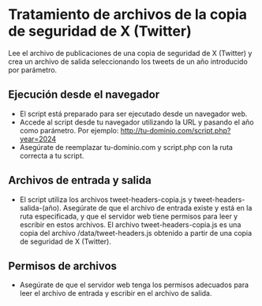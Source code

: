 # Tratamiento de archivos de la copia de seguridad de X (Twitter)
Lee el archivo de publicaciones de una copia de seguridad de X (Twitter) y crea un archivo de salida seleccionando los tweets de un año introducido por parámetro.
## Ejecución desde el navegador
- El script está preparado para ser ejecutado desde un navegador web.
- Accede al script desde tu navegador utilizando la URL y pasando el año como parámetro. Por ejemplo: http://tu-dominio.com/script.php?year=2024
- Asegúrate de reemplazar tu-dominio.com y script.php con la ruta correcta a tu script.
## Archivos de entrada y salida
- El script utiliza los archivos tweet-headers-copia.js y tweet-headers-salida-(año). Asegúrate de que el archivo de entrada existe y está en la ruta especificada, y que el servidor web tiene permisos para leer y escribir en estos archivos. El archivo tweet-headers-copia.js es una copia del archivo /data/tweet-headers.js obtenido a partir de una copia de seguridad de X (Twitter).
## Permisos de archivos
- Asegúrate de que el servidor web tenga los permisos adecuados para leer el archivo de entrada y escribir en el archivo de salida.
